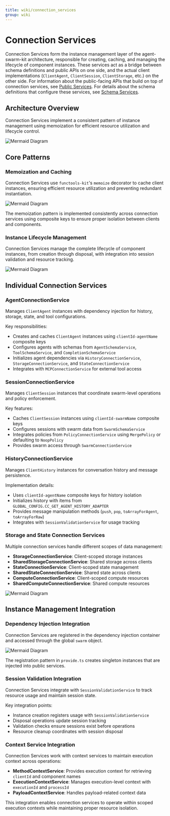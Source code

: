 ```yaml
---
title: wiki/connection_services
group: wiki
---
```


# Connection Services

Connection Services form the instance management layer of the agent-swarm-kit architecture, responsible for creating, caching, and managing the lifecycle of component instances. These services act as a bridge between schema definitions and public APIs on one side, and the actual client implementations (`ClientAgent`, `ClientSession`, `ClientStorage`, etc.) on the other side. For information about the public-facing APIs that build on top of connection services, see [Public Services](#3.4). For details about the schema definitions that configure these services, see [Schema Services](#3.2).

## Architecture Overview

Connection Services implement a consistent pattern of instance management using memoization for efficient resource utilization and lifecycle control.

![Mermaid Diagram](./diagrams\16_Connection_Services_0.svg)

## Core Patterns

### Memoization and Caching

Connection Services use `functools-kit`'s `memoize` decorator to cache client instances, ensuring efficient resource utilization and preventing redundant instantiation.

![Mermaid Diagram](./diagrams\16_Connection_Services_1.svg)

The memoization pattern is implemented consistently across connection services using composite keys to ensure proper isolation between clients and components.

### Instance Lifecycle Management

Connection Services manage the complete lifecycle of component instances, from creation through disposal, with integration into session validation and resource tracking.

![Mermaid Diagram](./diagrams\16_Connection_Services_2.svg)

## Individual Connection Services

### AgentConnectionService

Manages `ClientAgent` instances with dependency injection for history, storage, state, and tool configurations.

Key responsibilities:
- Creates and caches `ClientAgent` instances using `clientId-agentName` composite keys
- Configures agents with schemas from `AgentSchemaService`, `ToolSchemaService`, and `CompletionSchemaService`
- Initializes agent dependencies via `HistoryConnectionService`, `StorageConnectionService`, and `StateConnectionService`
- Integrates with `MCPConnectionService` for external tool access

### SessionConnectionService

Manages `ClientSession` instances that coordinate swarm-level operations and policy enforcement.

Key features:
- Caches `ClientSession` instances using `clientId-swarmName` composite keys  
- Configures sessions with swarm data from `SwarmSchemaService`
- Integrates policies from `PolicyConnectionService` using `MergePolicy` or defaulting to `NoopPolicy`
- Provides swarm access through `SwarmConnectionService`

### HistoryConnectionService

Manages `ClientHistory` instances for conversation history and message persistence.

Implementation details:
- Uses `clientId-agentName` composite keys for history isolation
- Initializes history with items from `GLOBAL_CONFIG.CC_GET_AGENT_HISTORY_ADAPTER`
- Provides message manipulation methods (`push`, `pop`, `toArrayForAgent`, `toArrayForRaw`)
- Integrates with `SessionValidationService` for usage tracking

### Storage and State Connection Services

Multiple connection services handle different scopes of data management:

- **StorageConnectionService**: Client-scoped storage instances
- **SharedStorageConnectionService**: Shared storage across clients
- **StateConnectionService**: Client-scoped state management  
- **SharedStateConnectionService**: Shared state across clients
- **ComputeConnectionService**: Client-scoped compute resources
- **SharedComputeConnectionService**: Shared compute resources

![Mermaid Diagram](./diagrams\16_Connection_Services_3.svg)

## Instance Management Integration

### Dependency Injection Integration

Connection Services are registered in the dependency injection container and accessed through the global `swarm` object.

![Mermaid Diagram](./diagrams\16_Connection_Services_4.svg)

The registration pattern in `provide.ts` creates singleton instances that are injected into public services.

### Session Validation Integration

Connection Services integrate with `SessionValidationService` to track resource usage and maintain session state.

Key integration points:
- Instance creation registers usage with `SessionValidationService`
- Disposal operations update session tracking
- Validation checks ensure sessions exist before operations
- Resource cleanup coordinates with session disposal

### Context Service Integration

Connection Services work with context services to maintain execution context across operations:

- **MethodContextService**: Provides execution context for retrieving `clientId` and component names
- **ExecutionContextService**: Manages execution-level context with `executionId` and `processId`
- **PayloadContextService**: Handles payload-related context data

This integration enables connection services to operate within scoped execution contexts while maintaining proper resource isolation.
